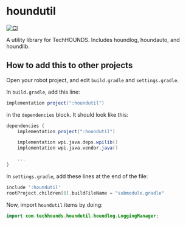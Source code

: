 # houndutil

[![CI](https://github.com/frc868/houndutil/actions/workflows/main.yml/badge.svg)](https://github.com/frc868/houndutil/actions/workflows/main.yml)

A utility library for TechHOUNDS. Includes houndlog, houndauto, and houndlib.

## How to add this to other projects

Open your robot project, and edit `build.gradle` and `settings.gradle`.

In `build.gradle`, add this line:

```gradle
implementation project(":houndutil")
```

in the `dependencies` block. It should look like this:

```gradle
dependencies {
    implementation project(":houndutil")

    implementation wpi.java.deps.wpilib()
    implementation wpi.java.vendor.java()

    ...
}
```

In `settings.gradle`, add these lines at the end of the file:

```gradle
include ':houndutil'
rootProject.children[0].buildFileName = "submodule.gradle"
```

Now, import `houndutil` items by doing:

```java
import com.techhounds.houndutil.houndlog.LoggingManager;
```

